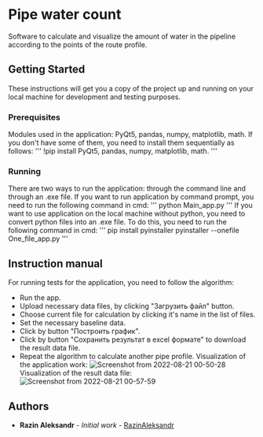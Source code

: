 # Pipe water count
Software to calculate and visualize the amount of water in the pipeline according to the points of the route profile.
## Getting Started
These instructions will get you a copy of the project up and running on your local machine for development and testing purposes.
### Prerequisites
Modules used in the application: PyQt5, pandas, numpy, matplotlib, math. If you don't have some of them, you need to install them sequentially as follows:
'''
!pip install PyQt5, pandas, numpy, matplotlib, math.
'''
### Running
There are two ways to run the application: through the command line and through an .exe file. If you want to run application by command prompt, you need to run the following command in cmd:
'''
python Main_app.py
'''
If you want to use application on the local machine without python, you need to convert python files into an .exe file. To do this, you need to run the following command in cmd:
'''
pip install pyinstaller
pyinstaller --onefile One_file_app.py
'''
## Instruction manual
For running tests for the application, you need to follow the algorithm:
- Run the app.
- Upload necessary data files, by clicking "Загрузить файл" button.
- Choose current file for calculation by clicking it's name in the list of files.
- Set the necessary baseline data.
- Click by button "Построить график".
- Click by button "Сохранить результат в excel формате" to download the result data file.
- Repeat the algorithm to calculate another pipe profile.
Visualization of the application work:
![Screenshot from 2022-08-21 00-50-28](https://user-images.githubusercontent.com/109418051/185767245-bafc88ec-d5d8-4c77-b50b-efd7640dd21e.png)
Visualization of the result data file:
![Screenshot from 2022-08-21 00-57-59](https://user-images.githubusercontent.com/109418051/185767422-e5c55e80-721d-45d6-8ad2-e04f0aafa78b.png)
## Authors
- **Razin Aleksandr** - *Initial work* - [RazinAleksandr](https://github.com/RazinAleksandr)
